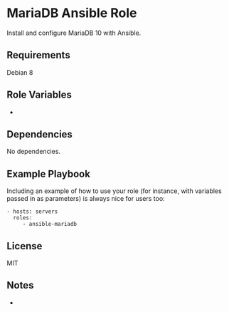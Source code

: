 MariaDB Ansible Role
====================

Install and configure MariaDB 10 with Ansible.

Requirements
------------

Debian 8

Role Variables
--------------

-

Dependencies
------------

No dependencies.

Example Playbook
----------------

Including an example of how to use your role (for instance, with variables passed in as parameters) is always nice for users too:

    - hosts: servers
      roles:
         - ansible-mariadb

License
-------

MIT

Notes
-----

-
